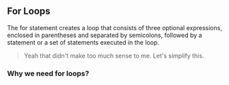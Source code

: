 ## For Loops

The for statement creates a loop that consists of three optional expressions, enclosed in parentheses and separated by semicolons, followed by a statement or a set of statements executed in the loop.

>Yeah that didn't make too much sense to me. Let's simplify this.

### Why we need for loops?

